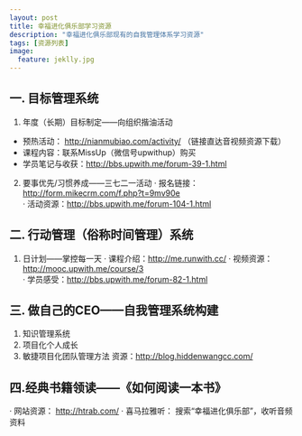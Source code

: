 ```yaml
---
layout: post
title: 幸福进化俱乐部学习资源
description: "幸福进化俱乐部现有的自我管理体系学习资源"
tags: [资源列表]
image:
  feature: jeklly.jpg
---
```



## 一. 目标管理系统

1. 年度（长期）目标制定——向组织揩油活动
* 预热活动： http://nianmubiao.com/activity/ （链接直达音视频资源下载）
* 课程内容：联系MissUp（微信号upwithup）购买
* 学员笔记与收获：http://bbs.upwith.me/forum-39-1.html 

2. 要事优先/习惯养成——三七二一活动
· 报名链接：http://form.mikecrm.com/f.php?t=9mv90e  
· 活动资源：http://bbs.upwith.me/forum-104-1.html 

## 二. 行动管理（俗称时间管理）系统

1. 日计划——掌控每一天
· 课程介绍：http://me.runwith.cc/ 
· 视频资源：http://mooc.upwith.me/course/3  
· 学员感受：http://bbs.upwith.me/forum-82-1.html 

## 三. 做自己的CEO——自我管理系统构建

1. 知识管理系统
2. 项目化个人成长
3. 敏捷项目化团队管理方法
资源：http://blog.hiddenwangcc.com/ 

## 四.经典书籍领读——《如何阅读一本书》

· 网站资源： http://htrab.com/ 
· 喜马拉雅听： 搜索“幸福进化俱乐部”，收听音频资料

